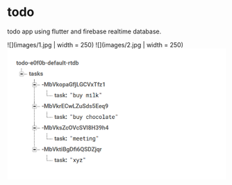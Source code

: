 # todo

todo app using flutter and firebase realtime database.

![](images/1.jpg | width = 250)
![](images/2.jpg | width = 250)
![](images/3.jpg)
